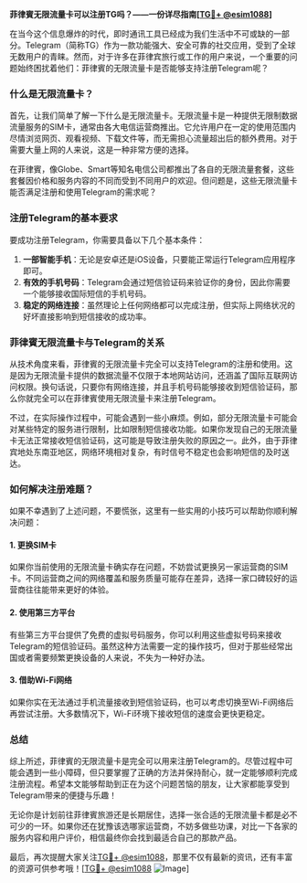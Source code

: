 **菲律賓无限流量卡可以注册TG吗？——一份详尽指南[[TG💪+ @esim1088](https://t.me/s/esim1088)]**

在当今这个信息爆炸的时代，即时通讯工具已经成为我们生活中不可或缺的一部分。Telegram（简称TG）作为一款功能强大、安全可靠的社交应用，受到了全球无数用户的青睐。然而，对于许多在菲律宾旅行或工作的用户来说，一个重要的问题始终困扰着他们：菲律賓的无限流量卡是否能够支持注册Telegram呢？

### 什么是无限流量卡？

首先，让我们简单了解一下什么是无限流量卡。无限流量卡是一种提供无限制数据流量服务的SIM卡，通常由各大电信运营商推出。它允许用户在一定的使用范围内尽情浏览网页、观看视频、下载文件等，而无需担心流量超出后的额外费用。对于需要大量上网的人来说，这是一种非常方便的选择。

在菲律賓，像Globe、Smart等知名电信公司都推出了各自的无限流量套餐，这些套餐因价格和服务内容的不同而受到不同用户的欢迎。但问题是，这些无限流量卡能否满足注册和使用Telegram的需求呢？

### 注册Telegram的基本要求

要成功注册Telegram，你需要具备以下几个基本条件：

1. **一部智能手机**：无论是安卓还是iOS设备，只要能正常运行Telegram应用程序即可。
2. **有效的手机号码**：Telegram会通过短信验证码来验证你的身份，因此你需要一个能够接收国际短信的手机号码。
3. **稳定的网络连接**：虽然理论上任何网络都可以完成注册，但实际上网络状况的好坏直接影响到短信接收的成功率。

### 菲律賓无限流量卡与Telegram的关系

从技术角度来看，菲律賓的无限流量卡完全可以支持Telegram的注册和使用。这是因为无限流量卡提供的数据流量不仅限于本地网站访问，还涵盖了国际互联网访问权限。换句话说，只要你有网络连接，并且手机号码能够接收到短信验证码，那么你就完全可以在菲律賓使用无限流量卡来注册Telegram。

不过，在实际操作过程中，可能会遇到一些小麻烦。例如，部分无限流量卡可能会对某些特定的服务进行限制，比如限制短信接收功能。如果你发现自己的无限流量卡无法正常接收短信验证码，这可能是导致注册失败的原因之一。此外，由于菲律宾地处东南亚地区，网络环境相对复杂，有时信号不稳定也会影响短信的及时送达。

### 如何解决注册难题？

如果不幸遇到了上述问题，不要慌张，这里有一些实用的小技巧可以帮助你顺利解决问题：

#### 1. 更换SIM卡
如果你当前使用的无限流量卡确实存在问题，不妨尝试更换另一家运营商的SIM卡。不同运营商之间的网络覆盖和服务质量可能存在差异，选择一家口碑较好的运营商往往能带来更好的体验。

#### 2. 使用第三方平台
有些第三方平台提供了免费的虚拟号码服务，你可以利用这些虚拟号码来接收Telegram的短信验证码。虽然这种方法需要一定的操作技巧，但对于那些经常出国或者需要频繁更换设备的人来说，不失为一种好办法。

#### 3. 借助Wi-Fi网络
如果你实在无法通过手机流量接收到短信验证码，也可以考虑切换至Wi-Fi网络后再尝试注册。大多数情况下，Wi-Fi环境下接收短信的速度会更快更稳定。

### 总结

综上所述，菲律賓的无限流量卡是完全可以用来注册Telegram的。尽管过程中可能会遇到一些小障碍，但只要掌握了正确的方法并保持耐心，就一定能够顺利完成注册流程。希望本文能够帮助到正在为这个问题苦恼的朋友，让大家都能享受到Telegram带来的便捷与乐趣！

无论你是计划前往菲律賓旅游还是长期居住，选择一张合适的无限流量卡都是必不可少的一环。如果你还在犹豫该选哪家运营商，不妨多做些功课，对比一下各家的服务内容和用户评价，相信最终你会找到最适合自己的那款产品。

最后，再次提醒大家关注[TG💪+ @esim1088](https://t.me/s/esim1088)，那里不仅有最新的资讯，还有丰富的资源可供参考哦！[[TG💪+ @esim1088](https://t.me/s/esim1088) ![Image](https://i.postimg.cc/4NQfJmqS/Snipaste-2025-05-13-00-14-12.png)]